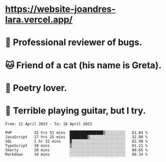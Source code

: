 # https://website-joandres-lara.vercel.app/
# 🐛 Professional reviewer of bugs.
# 🐱 Friend of a cat (his name is Greta).
# 📜 Poetry lover.
# 🎸 Terrible playing guitar, but I try.

<!--START_SECTION:waka-->

```text
From: 11 April 2023 - To: 18 April 2023

PHP          32 hrs 51 mins  ███████████████▒░░░░░░░░░   61.84 %
JavaScript   17 hrs 25 mins  ████████▒░░░░░░░░░░░░░░░░   32.80 %
SQL          1 hr 32 mins    ▓░░░░░░░░░░░░░░░░░░░░░░░░   02.90 %
TypeScript   38 mins         ▒░░░░░░░░░░░░░░░░░░░░░░░░   01.21 %
Smarty       20 mins         ░░░░░░░░░░░░░░░░░░░░░░░░░   00.65 %
Markdown     10 mins         ░░░░░░░░░░░░░░░░░░░░░░░░░   00.34 %
```

<!--END_SECTION:waka-->
